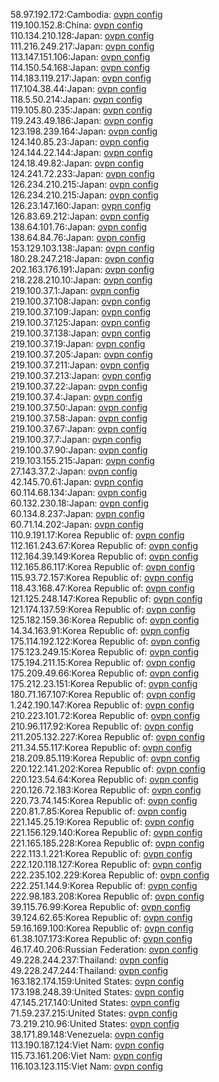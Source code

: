 58.97.192.172:Cambodia: [ovpn config](vpn/58_97_192_172.ovpn)  
119.100.152.8:China: [ovpn config](vpn/119_100_152_8.ovpn)  
110.134.210.128:Japan: [ovpn config](vpn/110_134_210_128.ovpn)  
111.216.249.217:Japan: [ovpn config](vpn/111_216_249_217.ovpn)  
113.147.151.106:Japan: [ovpn config](vpn/113_147_151_106.ovpn)  
114.150.54.168:Japan: [ovpn config](vpn/114_150_54_168.ovpn)  
114.183.119.217:Japan: [ovpn config](vpn/114_183_119_217.ovpn)  
117.104.38.44:Japan: [ovpn config](vpn/117_104_38_44.ovpn)  
118.5.50.214:Japan: [ovpn config](vpn/118_5_50_214.ovpn)  
119.105.80.235:Japan: [ovpn config](vpn/119_105_80_235.ovpn)  
119.243.49.186:Japan: [ovpn config](vpn/119_243_49_186.ovpn)  
123.198.239.164:Japan: [ovpn config](vpn/123_198_239_164.ovpn)  
124.140.85.23:Japan: [ovpn config](vpn/124_140_85_23.ovpn)  
124.144.22.144:Japan: [ovpn config](vpn/124_144_22_144.ovpn)  
124.18.49.82:Japan: [ovpn config](vpn/124_18_49_82.ovpn)  
124.241.72.233:Japan: [ovpn config](vpn/124_241_72_233.ovpn)  
126.234.210.215:Japan: [ovpn config](vpn/126_234_210_215.ovpn)  
126.234.210.215:Japan: [ovpn config](vpn/126_234_210_215.ovpn)  
126.23.147.160:Japan: [ovpn config](vpn/126_23_147_160.ovpn)  
126.83.69.212:Japan: [ovpn config](vpn/126_83_69_212.ovpn)  
138.64.101.76:Japan: [ovpn config](vpn/138_64_101_76.ovpn)  
138.64.84.76:Japan: [ovpn config](vpn/138_64_84_76.ovpn)  
153.129.103.138:Japan: [ovpn config](vpn/153_129_103_138.ovpn)  
180.28.247.218:Japan: [ovpn config](vpn/180_28_247_218.ovpn)  
202.163.176.191:Japan: [ovpn config](vpn/202_163_176_191.ovpn)  
218.228.210.10:Japan: [ovpn config](vpn/218_228_210_10.ovpn)  
219.100.37.1:Japan: [ovpn config](vpn/219_100_37_1.ovpn)  
219.100.37.108:Japan: [ovpn config](vpn/219_100_37_108.ovpn)  
219.100.37.109:Japan: [ovpn config](vpn/219_100_37_109.ovpn)  
219.100.37.125:Japan: [ovpn config](vpn/219_100_37_125.ovpn)  
219.100.37.138:Japan: [ovpn config](vpn/219_100_37_138.ovpn)  
219.100.37.19:Japan: [ovpn config](vpn/219_100_37_19.ovpn)  
219.100.37.205:Japan: [ovpn config](vpn/219_100_37_205.ovpn)  
219.100.37.211:Japan: [ovpn config](vpn/219_100_37_211.ovpn)  
219.100.37.213:Japan: [ovpn config](vpn/219_100_37_213.ovpn)  
219.100.37.22:Japan: [ovpn config](vpn/219_100_37_22.ovpn)  
219.100.37.4:Japan: [ovpn config](vpn/219_100_37_4.ovpn)  
219.100.37.50:Japan: [ovpn config](vpn/219_100_37_50.ovpn)  
219.100.37.58:Japan: [ovpn config](vpn/219_100_37_58.ovpn)  
219.100.37.67:Japan: [ovpn config](vpn/219_100_37_67.ovpn)  
219.100.37.7:Japan: [ovpn config](vpn/219_100_37_7.ovpn)  
219.100.37.90:Japan: [ovpn config](vpn/219_100_37_90.ovpn)  
219.103.155.215:Japan: [ovpn config](vpn/219_103_155_215.ovpn)  
27.143.37.2:Japan: [ovpn config](vpn/27_143_37_2.ovpn)  
42.145.70.61:Japan: [ovpn config](vpn/42_145_70_61.ovpn)  
60.114.68.134:Japan: [ovpn config](vpn/60_114_68_134.ovpn)  
60.132.230.18:Japan: [ovpn config](vpn/60_132_230_18.ovpn)  
60.134.8.237:Japan: [ovpn config](vpn/60_134_8_237.ovpn)  
60.71.14.202:Japan: [ovpn config](vpn/60_71_14_202.ovpn)  
110.9.191.17:Korea Republic of: [ovpn config](vpn/110_9_191_17.ovpn)  
112.161.243.67:Korea Republic of: [ovpn config](vpn/112_161_243_67.ovpn)  
112.164.39.149:Korea Republic of: [ovpn config](vpn/112_164_39_149.ovpn)  
112.165.86.117:Korea Republic of: [ovpn config](vpn/112_165_86_117.ovpn)  
115.93.72.157:Korea Republic of: [ovpn config](vpn/115_93_72_157.ovpn)  
118.43.168.47:Korea Republic of: [ovpn config](vpn/118_43_168_47.ovpn)  
121.125.248.147:Korea Republic of: [ovpn config](vpn/121_125_248_147.ovpn)  
121.174.137.59:Korea Republic of: [ovpn config](vpn/121_174_137_59.ovpn)  
125.182.159.36:Korea Republic of: [ovpn config](vpn/125_182_159_36.ovpn)  
14.34.163.91:Korea Republic of: [ovpn config](vpn/14_34_163_91.ovpn)  
175.114.192.122:Korea Republic of: [ovpn config](vpn/175_114_192_122.ovpn)  
175.123.249.15:Korea Republic of: [ovpn config](vpn/175_123_249_15.ovpn)  
175.194.211.15:Korea Republic of: [ovpn config](vpn/175_194_211_15.ovpn)  
175.209.49.66:Korea Republic of: [ovpn config](vpn/175_209_49_66.ovpn)  
175.212.23.151:Korea Republic of: [ovpn config](vpn/175_212_23_151.ovpn)  
180.71.167.107:Korea Republic of: [ovpn config](vpn/180_71_167_107.ovpn)  
1.242.190.147:Korea Republic of: [ovpn config](vpn/1_242_190_147.ovpn)  
210.223.101.72:Korea Republic of: [ovpn config](vpn/210_223_101_72.ovpn)  
210.96.117.92:Korea Republic of: [ovpn config](vpn/210_96_117_92.ovpn)  
211.205.132.227:Korea Republic of: [ovpn config](vpn/211_205_132_227.ovpn)  
211.34.55.117:Korea Republic of: [ovpn config](vpn/211_34_55_117.ovpn)  
218.209.85.119:Korea Republic of: [ovpn config](vpn/218_209_85_119.ovpn)  
220.122.141.202:Korea Republic of: [ovpn config](vpn/220_122_141_202.ovpn)  
220.123.54.64:Korea Republic of: [ovpn config](vpn/220_123_54_64.ovpn)  
220.126.72.183:Korea Republic of: [ovpn config](vpn/220_126_72_183.ovpn)  
220.73.74.145:Korea Republic of: [ovpn config](vpn/220_73_74_145.ovpn)  
220.81.7.85:Korea Republic of: [ovpn config](vpn/220_81_7_85.ovpn)  
221.145.25.19:Korea Republic of: [ovpn config](vpn/221_145_25_19.ovpn)  
221.156.129.140:Korea Republic of: [ovpn config](vpn/221_156_129_140.ovpn)  
221.165.185.228:Korea Republic of: [ovpn config](vpn/221_165_185_228.ovpn)  
222.113.1.221:Korea Republic of: [ovpn config](vpn/222_113_1_221.ovpn)  
222.120.118.127:Korea Republic of: [ovpn config](vpn/222_120_118_127.ovpn)  
222.235.102.229:Korea Republic of: [ovpn config](vpn/222_235_102_229.ovpn)  
222.251.144.9:Korea Republic of: [ovpn config](vpn/222_251_144_9.ovpn)  
222.98.183.208:Korea Republic of: [ovpn config](vpn/222_98_183_208.ovpn)  
39.115.76.99:Korea Republic of: [ovpn config](vpn/39_115_76_99.ovpn)  
39.124.62.65:Korea Republic of: [ovpn config](vpn/39_124_62_65.ovpn)  
59.16.169.100:Korea Republic of: [ovpn config](vpn/59_16_169_100.ovpn)  
61.38.107.173:Korea Republic of: [ovpn config](vpn/61_38_107_173.ovpn)  
46.17.40.206:Russian Federation: [ovpn config](vpn/46_17_40_206.ovpn)  
49.228.244.237:Thailand: [ovpn config](vpn/49_228_244_237.ovpn)  
49.228.247.244:Thailand: [ovpn config](vpn/49_228_247_244.ovpn)  
163.182.174.159:United States: [ovpn config](vpn/163_182_174_159.ovpn)  
173.198.248.39:United States: [ovpn config](vpn/173_198_248_39.ovpn)  
47.145.217.140:United States: [ovpn config](vpn/47_145_217_140.ovpn)  
71.59.237.215:United States: [ovpn config](vpn/71_59_237_215.ovpn)  
73.219.210.96:United States: [ovpn config](vpn/73_219_210_96.ovpn)  
38.171.89.148:Venezuela: [ovpn config](vpn/38_171_89_148.ovpn)  
113.190.187.124:Viet Nam: [ovpn config](vpn/113_190_187_124.ovpn)  
115.73.161.206:Viet Nam: [ovpn config](vpn/115_73_161_206.ovpn)  
116.103.123.115:Viet Nam: [ovpn config](vpn/116_103_123_115.ovpn)  
